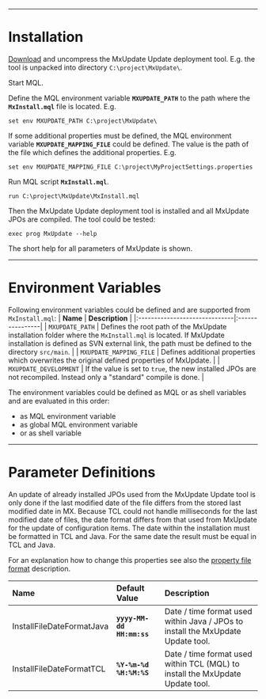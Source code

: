 


---


# Installation #
[Download](http://code.google.com/p/mxupdate/downloads/list) and uncompress the MxUpdate Update deployment tool. E.g. the tool is unpacked into directory `C:\project\MxUpdate\`.

Start MQL.

Define the MQL environment variable **`MXUPDATE_PATH`** to the path where the **`MxInstall.mql`** file is located. E.g.
```
set env MXUPDATE_PATH C:\project\MxUpdate\
```
If some additional properties must be defined, the MQL environment variable **`MXUPDATE_MAPPING_FILE`** could be defined. The value is the path of the file which defines the additional properties. E.g.
```
set env MXUPDATE_MAPPING_FILE C:\project\MyProjectSettings.properties
```
Run MQL script **`MxInstall.mql`**.
```
run C:\project\MxUpdate\MxInstall.mql
```
Then the MxUpdate Update deployment tool is installed and all MxUpdate JPOs are compiled. The tool could be tested:
```
exec prog MxUpdate --help
```
The short help for all parameters of MxUpdate is shown.


---


# Environment Variables #
Following environment variables could be defined and are supported from
`MxInstall.mql`:
| **Name**                      | **Description** |
|:------------------------------|:----------------|
| `MXUPDATE_PATH`               | Defines the root path of the MxUpdate installation folder where the `MxInstall.mql` is located. If MxUpdate installation is defined as SVN external link, the path must be defined to the directory `src/main`. |
| `MXUPDATE_MAPPING_FILE`       | Defines additional properties which overwrites the original defined properties of MxUpdate. |
| `MXUPDATE_DEVELOPMENT`        | If the value is set to `true`, the new installed JPOs are not recompiled. Instead only a "standard" compile is done. |

The environment variables could be defined as MQL or as shell variables and are
evaluated in this order:
  * as MQL environment variable
  * as global MQL environment variable
  * or as shell variable


---


# Parameter Definitions #
An update of already installed JPOs used from the MxUpdate Update tool is only
done if the last modified date of the file differs from the stored last modified
date in MX. Because TCL could not handle milliseconds for the last modified date
of files, the date format differs from that used from MxUpdate for the update
of configuration items. The date within the installation must be formatted in
TCL and Java. For the same date the result must be equal in TCL and Java.

For an explanation how to change this properties see also the
[property file format](UpdatePropertyFileFormat.md) description.

| **Name**                       | **Default Value**              | **Description** |
|:-------------------------------|:-------------------------------|:----------------|
| InstallFileDateFormatJava      | **`yyyy-MM-dd HH:mm:ss`**      | Date / time format used within Java / JPOs to install the MxUpdate Update tool. |
| InstallFileDateFormatTCL       | **`%Y-%m-%d %H:%M:%S`**        | Date / time format used within TCL (MQL) to install the MxUpdate Update tool. |